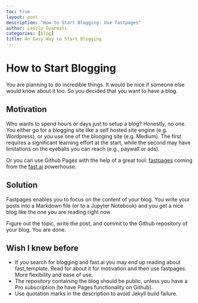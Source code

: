 ```yaml
---
toc: true
layout: post
description: "How to Start Blogging: Use fastpages"
author: Laszlo Gyarmati
categories: [blog]
title: An Easy Way to Start Blogging
---
```

# How to Start Blogging

You are planning to do incredible things. It would be nice if someone else would know about it too. So you decided that you want to have a blog.

## Motivation

Who wants to spend hours or days just to setup a blog? Honestly, no one. You either go for a blogging site like a self hosted site engine (e.g. Wordpress), or you use one of the blooging site (e.g. Medium).
The first requires a significant learning effort at the start, while the second may have limitations on the eyeballs you can reach (e.g., paywall or ads).

Or you can use Github Pages with the help of a great tool: [fastpages](https://fastpages.fast.ai) coming from the [fast.ai](https://www.fast.ai) powerhouse.

## Solution
Fastpages enables you to focus on the content of your blog. You write your posts into a Markdown file (or to a Jupyter Notebook) and you get a nice blog like the one you are reading right now.

Figure out the topic, write the post, and commit to the Github repository of your blog. You are done.


## Wish I knew before

- If you search for blogging and fast.ai you may end up reading about fast_template. Read for about it for motivation and then use fastpages. More flexibility and ease of use.
- The repository containing the blog should be public, unless you have a Pro subscription (to have Pages functionality on Github).
- Use quotation marks in the description to avoid Jekyll build failure.

